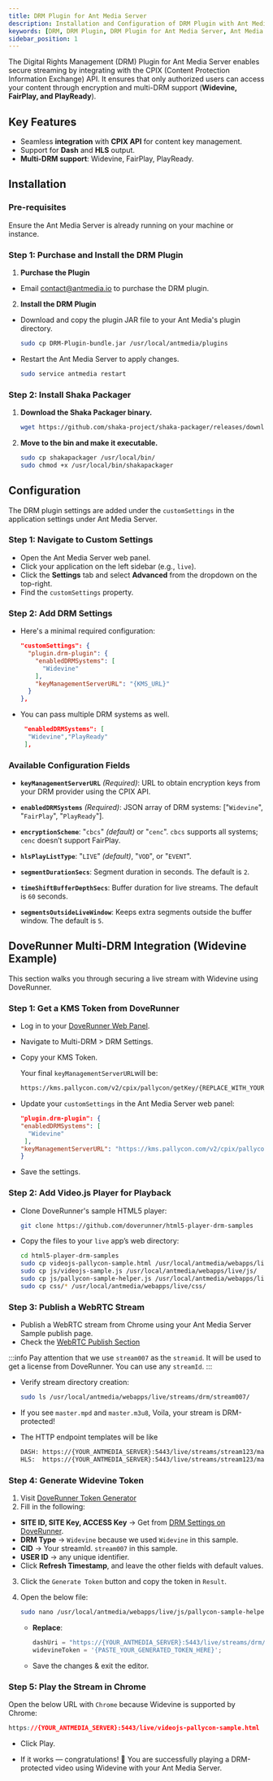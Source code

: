 ```yaml
---
title: DRM Plugin for Ant Media Server
description: Installation and Configuration of DRM Plugin with Ant Media Server
keywords: [DRM, DRM Plugin, DRM Plugin for Ant Media Server, Ant Media Server Documentation, Ant Media Server Tutorials]
sidebar_position: 1
---
```


The Digital Rights Management (DRM) Plugin for Ant Media Server enables secure streaming by integrating with the CPIX (Content Protection Information Exchange) API. It ensures that only authorized users can access your content through encryption and multi-DRM support (**Widevine, FairPlay, and PlayReady**).

## Key Features

- Seamless **integration** with **CPIX API** for content key management.
- Support for **Dash** and **HLS** output.
- **Multi-DRM support**: Widevine, FairPlay, PlayReady.

## Installation

### Pre-requisites
Ensure the Ant Media Server is already running on your machine or instance.

### Step 1: Purchase and Install the DRM Plugin

1. **Purchase the Plugin**
- Email contact@antmedia.io to purchase the DRM plugin.

2. **Install the DRM Plugin**
- Download and copy the plugin JAR file to your Ant Media's plugin directory.

  ```bash
  sudo cp DRM-Plugin-bundle.jar /usr/local/antmedia/plugins
  ```

- Restart the Ant Media Server to apply changes.

  ```bash
  sudo service antmedia restart
  ```

### Step 2: Install Shaka Packager

1. **Download the Shaka Packager binary.**

   ```bash
   wget https://github.com/shaka-project/shaka-packager/releases/download/v3.4.1/packager-linux-x64 -O shakapackager
   ```

2. **Move to the bin and make it executable.**

   ```bash
   sudo cp shakapackager /usr/local/bin/
   sudo chmod +x /usr/local/bin/shakapackager
   ```

## Configuration

The DRM plugin settings are added under the `customSettings` in the application settings under Ant Media Server.

### Step 1: Navigate to Custom Settings

- Open the Ant Media Server web panel.
- Click your application on the left sidebar (e.g., `live`).
- Click the **Settings** tab and select **Advanced** from the dropdown on the top-right.
- Find the `customSettings` property.

### Step 2: Add DRM Settings

- Here's a minimal required configuration:

  ```json
  "customSettings": {
    "plugin.drm-plugin": {
      "enabledDRMSystems": [
        "Widevine"
      ],
      "keyManagementServerURL": "{KMS_URL}"
    }
  },
  ```

  
- You can pass multiple DRM systems as well.
  

   ```json
    "enabledDRMSystems": [
     "Widevine","PlayReady"
    ],
   ```

### Available Configuration Fields
- **`keyManagementServerURL`** *(Required)*:
URL to obtain encryption keys from your DRM provider using the CPIX API.

- **`enabledDRMSystems`** *(Required)*:
JSON array of DRM systems: ["`Widevine`", "`FairPlay`", "`PlayReady`"].

- **`encryptionScheme`**:
"`cbcs`" *(default)* or "`cenc`". `cbcs` supports all systems; `cenc` doesn’t support FairPlay.

- **`hlsPlayListType`**:
"`LIVE`" *(default)*, "`VOD`", or "`EVENT`".

- **`segmentDurationSecs`**:
Segment duration in seconds. The default is `2`.

- **`timeShiftBufferDepthSecs`**:
Buffer duration for live streams. The default is `60` seconds.

- **`segmentsOutsideLiveWindow`**:
Keeps extra segments outside the buffer window. The default is `5`.

## DoveRunner Multi-DRM Integration (Widevine Example)

This section walks you through securing a live stream with Widevine using DoveRunner.

### Step 1: Get a KMS Token from DoveRunner

- Log in to your [DoveRunner Web Panel](https://doverunner.com/).
- Navigate to Multi-DRM > DRM Settings.
- Copy your KMS Token.

  Your final `keyManagementServerURL`will be:

  ```bash
  https://kms.pallycon.com/v2/cpix/pallycon/getKey/{REPLACE_WITH_YOUR_KMS_TOKEN}
   ```

- Update your `customSettings` in the Ant Media Server web panel:

  ```json
  "plugin.drm-plugin": {
  "enabledDRMSystems": [
    "Widevine"
   ],
  "keyManagementServerURL": "https://kms.pallycon.com/v2/cpix/pallycon/getKey/{REPLACE_WITH_YOUR_KMS_TOKEN}"
  }
  ```

- Save the settings.

### Step 2: Add Video.js Player for Playback

- Clone DoveRunner's sample HTML5 player:

  ```bash
  git clone https://github.com/doverunner/html5-player-drm-samples
  ```

- Copy the files to your `live` app’s web directory:

  ```bash
  cd html5-player-drm-samples
  sudo cp videojs-pallycon-sample.html /usr/local/antmedia/webapps/live/
  sudo cp js/videojs-sample.js /usr/local/antmedia/webapps/live/js/
  sudo cp js/pallycon-sample-helper.js /usr/local/antmedia/webapps/live/js/
  sudo cp css/* /usr/local/antmedia/webapps/live/css/
   ```

### Step 3: Publish a WebRTC Stream

- Publish a WebRTC stream from Chrome using your Ant Media Server Sample publish page.
- Check the [WebRTC Publish Section](https://antmedia.io/docs/guides/publish-live-stream/webrtc/)

:::info
Pay attention that we use `stream007` as the `streamid`. It will be used to get a license from DoveRunner. You can use any `streamId`.
:::

- Verify stream directory creation:

   ```bash
   sudo ls /usr/local/antmedia/webapps/live/streams/drm/stream007/
   ```

- If you see `master.mpd` and `master.m3u8`, Voila, your stream is DRM-protected!

- The HTTP endpoint templates will be like

  ```bash
  DASH: https://{YOUR_ANTMEDIA_SERVER}:5443/live/streams/stream123/master.mpd  
  HLS:  https://{YOUR_ANTMEDIA_SERVER}:5443/live/streams/stream123/master.m3u8
  ```

### Step 4: Generate Widevine Token

1. Visit [DoveRunner Token Generator](https://devconsole.doverunner.com/drm-tools/license-token/#token-generator)
2. Fill in the following:

- **SITE ID, SITE Key, ACCESS Key** → Get from [DRM Settings on DoveRunner](https://contentsecurity.doverunner.com/drm/setting).
- **DRM Type** → `Widevine` because we used `Widevine` in this sample.
- **CID** → Your streamId. `stream007` in this sample.
- **USER ID** → any unique identifier.
- Click **Refresh Timestamp**, and leave the other fields with default values.

3. Click the `Generate Token` button and copy the token in `Result`.
4. Open the below file:

   ```bash
   sudo nano /usr/local/antmedia/webapps/live/js/pallycon-sample-helper.js
   ```
   
   - **Replace**:

       ```js
     dashUri = "https://{YOUR_ANTMEDIA_SERVER}:5443/live/streams/drm/stream007/master.mpd";
     widevineToken = '{PASTE_YOUR_GENERATED_TOKEN_HERE}';
     ```

   - Save the changes & exit the editor.

### Step 5: Play the Stream in Chrome

Open the below URL with `Chrome` because Widevine is supported by Chrome:

```css
https://{YOUR_ANTMEDIA_SERVER}:5443/live/videojs-pallycon-sample.html
```

- Click Play.

- If it works — congratulations! 🎉 You are successfully playing a DRM-protected video using Widevine with your Ant Media Server.
